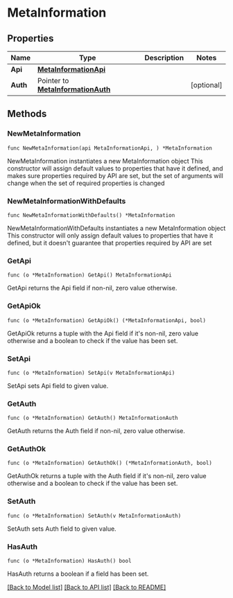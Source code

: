 # MetaInformation

## Properties

Name | Type | Description | Notes
------------ | ------------- | ------------- | -------------
**Api** | [**MetaInformationApi**](MetaInformationApi.md) |  | 
**Auth** | Pointer to [**MetaInformationAuth**](MetaInformationAuth.md) |  | [optional] 

## Methods

### NewMetaInformation

`func NewMetaInformation(api MetaInformationApi, ) *MetaInformation`

NewMetaInformation instantiates a new MetaInformation object
This constructor will assign default values to properties that have it defined,
and makes sure properties required by API are set, but the set of arguments
will change when the set of required properties is changed

### NewMetaInformationWithDefaults

`func NewMetaInformationWithDefaults() *MetaInformation`

NewMetaInformationWithDefaults instantiates a new MetaInformation object
This constructor will only assign default values to properties that have it defined,
but it doesn't guarantee that properties required by API are set

### GetApi

`func (o *MetaInformation) GetApi() MetaInformationApi`

GetApi returns the Api field if non-nil, zero value otherwise.

### GetApiOk

`func (o *MetaInformation) GetApiOk() (*MetaInformationApi, bool)`

GetApiOk returns a tuple with the Api field if it's non-nil, zero value otherwise
and a boolean to check if the value has been set.

### SetApi

`func (o *MetaInformation) SetApi(v MetaInformationApi)`

SetApi sets Api field to given value.


### GetAuth

`func (o *MetaInformation) GetAuth() MetaInformationAuth`

GetAuth returns the Auth field if non-nil, zero value otherwise.

### GetAuthOk

`func (o *MetaInformation) GetAuthOk() (*MetaInformationAuth, bool)`

GetAuthOk returns a tuple with the Auth field if it's non-nil, zero value otherwise
and a boolean to check if the value has been set.

### SetAuth

`func (o *MetaInformation) SetAuth(v MetaInformationAuth)`

SetAuth sets Auth field to given value.

### HasAuth

`func (o *MetaInformation) HasAuth() bool`

HasAuth returns a boolean if a field has been set.


[[Back to Model list]](../README.md#documentation-for-models) [[Back to API list]](../README.md#documentation-for-api-endpoints) [[Back to README]](../README.md)


